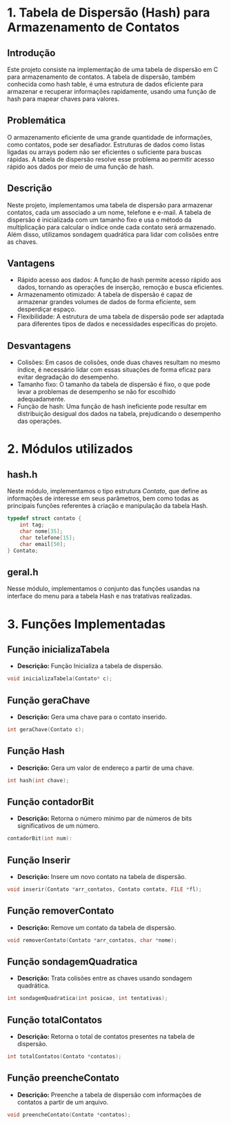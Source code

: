 # 1. Tabela de Dispersão (Hash) para Armazenamento de Contatos

## Introdução
Este projeto consiste na implementação de uma tabela de dispersão em C para armazenamento de contatos. A tabela de dispersão, também conhecida como hash table, é uma estrutura de dados eficiente para armazenar e recuperar informações rapidamente, usando uma função de hash para mapear chaves para valores.

## Problemática
O armazenamento eficiente de uma grande quantidade de informações, como contatos, pode ser desafiador. Estruturas de dados como listas ligadas ou arrays podem não ser eficientes o suficiente para buscas rápidas. A tabela de dispersão resolve esse problema ao permitir acesso rápido aos dados por meio de uma função de hash.

## Descrição
Neste projeto, implementamos uma tabela de dispersão para armazenar contatos, cada um associado a um nome, telefone e e-mail. A tabela de dispersão é inicializada com um tamanho fixo e usa o método da multiplicação para calcular o índice onde cada contato será armazenado. Além disso, utilizamos sondagem quadrática para lidar com colisões entre as chaves.

## Vantagens
- Rápido acesso aos dados: A função de hash permite acesso rápido aos dados, tornando as operações de inserção, remoção e busca eficientes.
- Armazenamento otimizado: A tabela de dispersão é capaz de armazenar grandes volumes de dados de forma eficiente, sem desperdiçar espaço.
- Flexibilidade: A estrutura de uma tabela de dispersão pode ser adaptada para diferentes tipos de dados e necessidades específicas do projeto.

## Desvantagens
- Colisões: Em casos de colisões, onde duas chaves resultam no mesmo índice, é necessário lidar com essas situações de forma eficaz para evitar degradação do desempenho.
- Tamanho fixo: O tamanho da tabela de dispersão é fixo, o que pode levar a problemas de desempenho se não for escolhido adequadamente.
- Função de hash: Uma função de hash ineficiente pode resultar em distribuição desigual dos dados na tabela, prejudicando o desempenho das operações.

# 2. Módulos utilizados
## hash.h
Neste módulo, implementamos o tipo estrutura _Contato_, que define as informações de interesse em seus parâmetros, bem como todas as principais funções referentes à criação e manipulação da tabela Hash.
```c
typedef struct contato {
    int tag;
    char nome[35];
    char telefone[15];
    char email[50];
} Contato;
```
##  geral.h
Nesse módulo, implementamos o conjunto das funções usandas na interface do menu para a tabela Hash e nas tratativas realizadas.

# 3. Funções Implementadas
## Função inicializaTabela
* **Descrição:** Função Inicializa a tabela de dispersão.
```c
void inicializaTabela(Contato* c);
```
## Função geraChave
* **Descrição:** Gera uma chave para o contato inserido.

```c
int geraChave(Contato c);
```

## Função Hash
* **Descrição:** Gera um valor de endereço a partir de uma chave.
```c
int hash(int chave);
```
## Função contadorBit
* **Descrição:** Retorna o número mínimo par de números de bits significativos de um número.
```c
contadorBit(int num): 
```
## Função Inserir
* **Descrição:** Insere um novo contato na tabela de dispersão.
```c
void inserir(Contato *arr_contatos, Contato contato, FILE *fl);
```
## Função removerContato
* **Descrição:** Remove um contato da tabela de dispersão.
```c
void removerContato(Contato *arr_contatos, char *nome);
```
## Função sondagemQuadratica
* **Descrição:** Trata colisões entre as chaves usando sondagem quadrática.
```c
int sondagemQuadratica(int posicao, int tentativas);
```
## Função totalContatos
* **Descrição:** Retorna o total de contatos presentes na tabela de dispersão.
```c
int totalContatos(Contato *contatos);
```
## Função preencheContato
* **Descrição:** Preenche a tabela de dispersão com informações de contatos a partir de um arquivo.
```c
void preencheContato(Contato *contatos);
```
